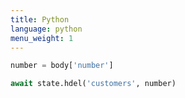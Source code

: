 ```yaml
---
title: Python
language: python
menu_weight: 1
---
```


```python
number = body['number']

await state.hdel('customers', number)
```